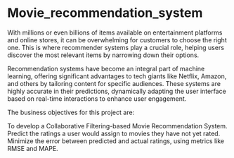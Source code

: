 # Movie_recommendation_system

With millions or even billions of items available on entertainment platforms and online stores, it can be overwhelming for customers to choose the right one. This is where recommender systems play a crucial role, helping users discover the most relevant items by narrowing down their options.

Recommendation systems have become an integral part of machine learning, offering significant advantages to tech giants like Netflix, Amazon, and others by tailoring content for specific audiences. These systems are highly accurate in their predictions, dynamically adapting the user interface based on real-time interactions to enhance user engagement.

The business objectives for this project are:

To develop a Collaborative Filtering-based Movie Recommendation System.
Predict the ratings a user would assign to movies they have not yet rated.
Minimize the error between predicted and actual ratings, using metrics like RMSE and MAPE.
